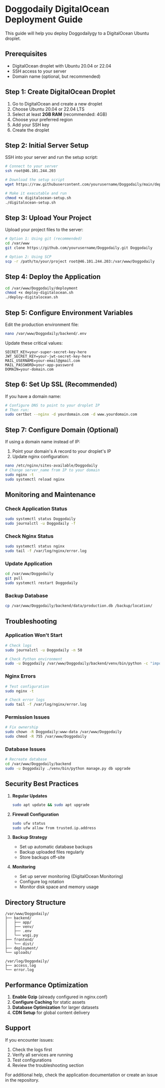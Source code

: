 # Doggodaily DigitalOcean Deployment Guide

This guide will help you deploy Doggodailygy to a DigitalOcean Ubuntu droplet.

## Prerequisites

- DigitalOcean droplet with Ubuntu 20.04 or 22.04
- SSH access to your server
- Domain name (optional, but recommended)

## Step 1: Create DigitalOcean Droplet

1. Go to DigitalOcean and create a new droplet
2. Choose Ubuntu 20.04 or 22.04 LTS
3. Select at least **2GB RAM** (recommended: 4GB)
4. Choose your preferred region
5. Add your SSH key
6. Create the droplet

## Step 2: Initial Server Setup

SSH into your server and run the setup script:

```bash
# Connect to your server
ssh root@46.101.244.203

# Download the setup script
wget https://raw.githubusercontent.com/yourusername/Doggodaily/main/deployment/digitalocean-setup.sh

# Make it executable and run
chmod +x digitalocean-setup.sh
./digitalocean-setup.sh
```

## Step 3: Upload Your Project

Upload your project files to the server:

```bash
# Option 1: Using git (recommended)
cd /var/www
git clone https://github.com/yourusername/Doggodaily.git Doggodaily

# Option 2: Using SCP
scp -r /path/to/your/project root@46.101.244.203:/var/www/Doggodaily
```

## Step 4: Deploy the Application

```bash
cd /var/www/Doggodaily/deployment
chmod +x deploy-digitalocean.sh
./deploy-digitalocean.sh
```

## Step 5: Configure Environment Variables

Edit the production environment file:

```bash
nano /var/www/Doggodaily/backend/.env
```

Update these critical values:

```env
SECRET_KEY=your-super-secret-key-here
JWT_SECRET_KEY=your-jwt-secret-key-here
MAIL_USERNAME=your-email@gmail.com
MAIL_PASSWORD=your-app-password
DOMAIN=your-domain.com
```

## Step 6: Set Up SSL (Recommended)

If you have a domain name:

```bash
# Configure DNS to point to your droplet IP
# Then run:
sudo certbot --nginx -d yourdomain.com -d www.yourdomain.com
```

## Step 7: Configure Domain (Optional)

If using a domain name instead of IP:

1. Point your domain's A record to your droplet's IP
2. Update nginx configuration:

```bash
nano /etc/nginx/sites-available/Doggodaily
# Change server_name from IP to your domain
sudo nginx -t
sudo systemctl reload nginx
```

## Monitoring and Maintenance

### Check Application Status
```bash
sudo systemctl status Doggodaily
sudo journalctl -u Doggodaily -f
```

### Check Nginx Status
```bash
sudo systemctl status nginx
sudo tail -f /var/log/nginx/error.log
```

### Update Application
```bash
cd /var/www/Doggodaily
git pull
sudo systemctl restart Doggodaily
```

### Backup Database
```bash
cp /var/www/Doggodaily/backend/data/production.db /backup/location/
```

## Troubleshooting

### Application Won't Start
```bash
# Check logs
sudo journalctl -u Doggodaily -n 50

# Check Python environment
sudo -u Doggodaily /var/www/Doggodaily/backend/venv/bin/python -c "import app; print('OK')"
```

### Nginx Errors
```bash
# Test configuration
sudo nginx -t

# Check error logs
sudo tail -f /var/log/nginx/error.log
```

### Permission Issues
```bash
# Fix ownership
sudo chown -R Doggodaily:www-data /var/www/Doggodaily
sudo chmod -R 755 /var/www/Doggodaily
```

### Database Issues
```bash
# Recreate database
cd /var/www/Doggodaily/backend
sudo -u Doggodaily ./venv/bin/python manage.py db upgrade
```

## Security Best Practices

1. **Regular Updates**
   ```bash
   sudo apt update && sudo apt upgrade
   ```

2. **Firewall Configuration**
   ```bash
   sudo ufw status
   sudo ufw allow from trusted.ip.address
   ```

3. **Backup Strategy**
   - Set up automatic database backups
   - Backup uploaded files regularly
   - Store backups off-site

4. **Monitoring**
   - Set up server monitoring (DigitalOcean Monitoring)
   - Configure log rotation
   - Monitor disk space and memory usage

## Directory Structure

```
/var/www/Doggodaily/
├── backend/
│   ├── app/
│   ├── venv/
│   ├── .env
│   └── wsgi.py
├── frontend/
│   └── dist/
├── deployment/
└── uploads/

/var/log/Doggodaily/
├── access.log
└── error.log
```

## Performance Optimization

1. **Enable Gzip** (already configured in nginx.conf)
2. **Configure Caching** for static assets
3. **Database Optimization** for larger datasets
4. **CDN Setup** for global content delivery

## Support

If you encounter issues:

1. Check the logs first
2. Verify all services are running
3. Test configurations
4. Review the troubleshooting section

For additional help, check the application documentation or create an issue in the repository.
